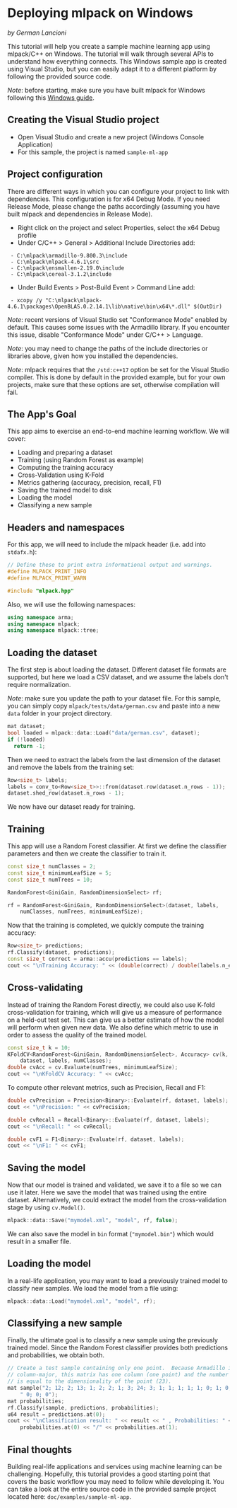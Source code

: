 # Deploying mlpack on Windows

*by German Lancioni*

This tutorial will help you create a sample machine learning app using
mlpack/C++ on Windows.  The tutorial will walk through several APIs to
understand how everything connects. This Windows sample app is created using
Visual Studio, but you can easily adapt it to a different platform by following
the provided source code.

*Note*: before starting, make sure you have built mlpack for Windows following
this [Windows guide](build_windows.md).

## Creating the Visual Studio project

- Open Visual Studio and create a new project (Windows Console Application)
- For this sample, the project is named `sample-ml-app`

## Project configuration

There are different ways in which you can configure your project to link with
dependencies. This configuration is for x64 Debug Mode. If you need Release
Mode, please change the paths accordingly (assuming you have built mlpack and
dependencies in Release Mode).

- Right click on the project and select Properties, select the x64 Debug profile
- Under C/C++ > General > Additional Include Directories add:
```
 - C:\mlpack\armadillo-9.800.3\include
 - C:\mlpack\mlpack-4.6.1\src
 - C:\mlpack\ensmallen-2.19.0\include
 - C:\mlpack\cereal-3.1.2\include
```
- Under Build Events > Post-Build Event > Command Line add:
```
 - xcopy /y "C:\mlpack\mlpack-4.6.1\packages\OpenBLAS.0.2.14.1\lib\native\bin\x64\*.dll" $(OutDir)
```

*Note*: recent versions of Visual Studio set "Conformance Mode" enabled by
default. This causes some issues with the Armadillo library. If you encounter
this issue, disable "Conformance Mode" under C/C++ > Language.

*Note*: you may need to change the paths of the include directories or libraries
above, given how you installed the dependencies.

*Note*: mlpack requires that the `/std:c++17` option be set for the Visual
Studio compiler.  This is done by default in the provided example, but for your
own projects, make sure that these options are set, otherwise compilation will
fail.

## The App's Goal

This app aims to exercise an end-to-end machine learning workflow. We will
cover:

- Loading and preparing a dataset
- Training (using Random Forest as example)
- Computing the training accuracy
- Cross-Validation using K-Fold
- Metrics gathering (accuracy, precision, recall, F1)
- Saving the trained model to disk
- Loading the model
- Classifying a new sample

## Headers and namespaces

For this app, we will need to include the mlpack header (i.e. add into
`stdafx.h`):

```c++
// Define these to print extra informational output and warnings.
#define MLPACK_PRINT_INFO
#define MLPACK_PRINT_WARN

#include "mlpack.hpp"
```

Also, we will use the following namespaces:

```c++
using namespace arma;
using namespace mlpack;
using namespace mlpack::tree;
```

## Loading the dataset

The first step is about loading the dataset. Different dataset file formats are
supported, but here we load a CSV dataset, and we assume the labels don't
require normalization.

*Note*: make sure you update the path to your dataset file. For this sample, you
can simply copy `mlpack/tests/data/german.csv` and paste into a new `data`
folder in your project directory.

```c++
mat dataset;
bool loaded = mlpack::data::Load("data/german.csv", dataset);
if (!loaded)
  return -1;
```

Then we need to extract the labels from the last dimension of the dataset and
remove the labels from the training set:

```c++
Row<size_t> labels;
labels = conv_to<Row<size_t>>::from(dataset.row(dataset.n_rows - 1));
dataset.shed_row(dataset.n_rows - 1);
```

We now have our dataset ready for training.

## Training

This app will use a Random Forest classifier. At first we define the classifier
parameters and then we create the classifier to train it.

```c++
const size_t numClasses = 2;
const size_t minimumLeafSize = 5;
const size_t numTrees = 10;

RandomForest<GiniGain, RandomDimensionSelect> rf;

rf = RandomForest<GiniGain, RandomDimensionSelect>(dataset, labels,
    numClasses, numTrees, minimumLeafSize);
```

Now that the training is completed, we quickly compute the training accuracy:

```c++
Row<size_t> predictions;
rf.Classify(dataset, predictions);
const size_t correct = arma::accu(predictions == labels);
cout << "\nTraining Accuracy: " << (double(correct) / double(labels.n_elem));
```

## Cross-validating

Instead of training the Random Forest directly, we could also use K-fold
cross-validation for training, which will give us a measure of performance on a
held-out test set. This can give us a better estimate of how the model will
perform when given new data. We also define which metric to use in order to
assess the quality of the trained model.

```c++
const size_t k = 10;
KFoldCV<RandomForest<GiniGain, RandomDimensionSelect>, Accuracy> cv(k, 
    dataset, labels, numClasses);
double cvAcc = cv.Evaluate(numTrees, minimumLeafSize);
cout << "\nKFoldCV Accuracy: " << cvAcc;
```

To compute other relevant metrics, such as Precision, Recall and F1:

```c++
double cvPrecision = Precision<Binary>::Evaluate(rf, dataset, labels);
cout << "\nPrecision: " << cvPrecision;

double cvRecall = Recall<Binary>::Evaluate(rf, dataset, labels);
cout << "\nRecall: " << cvRecall;

double cvF1 = F1<Binary>::Evaluate(rf, dataset, labels);
cout << "\nF1: " << cvF1;
```

## Saving the model

Now that our model is trained and validated, we save it to a file so we can use
it later. Here we save the model that was trained using the entire dataset.
Alternatively, we could extract the model from the cross-validation stage by
using `cv.Model()`.

```c++
mlpack::data::Save("mymodel.xml", "model", rf, false);
```

We can also save the model in `bin` format (`"mymodel.bin"`) which would result
in a smaller file.

## Loading the model

In a real-life application, you may want to load a previously trained model to
classify new samples.  We load the model from a file using:

```c++
mlpack::data::Load("mymodel.xml", "model", rf);
```

## Classifying a new sample

Finally, the ultimate goal is to classify a new sample using the previously
trained model. Since the Random Forest classifier provides both predictions and
probabilities, we obtain both.

```c++
// Create a test sample containing only one point.  Because Armadillo is
// column-major, this matrix has one column (one point) and the number of rows
// is equal to the dimensionality of the point (23).
mat sample("2; 12; 2; 13; 1; 2; 2; 1; 3; 24; 3; 1; 1; 1; 1; 1; 0; 1; 0; 1;"
    " 0; 0; 0");
mat probabilities;
rf.Classify(sample, predictions, probabilities);
u64 result = predictions.at(0);
cout << "\nClassification result: " << result << " , Probabilities: " <<
    probabilities.at(0) << "/" << probabilities.at(1);
```

## Final thoughts

Building real-life applications and services using machine learning can be
challenging. Hopefully, this tutorial provides a good starting point that covers
the basic workflow you may need to follow while developing it. You can take a
look at the entire source code in the provided sample project located here:
`doc/examples/sample-ml-app`.
